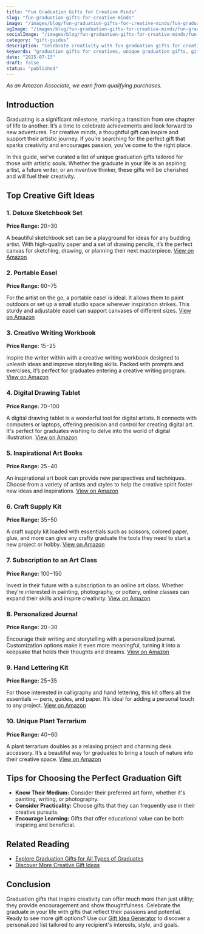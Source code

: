 ```yaml
---
title: "Fun Graduation Gifts for Creative Minds"
slug: "fun-graduation-gifts-for-creative-minds"
image: "/images/blog/fun-graduation-gifts-for-creative-minds/fun-graduation-gifts-for-creative-minds-banner.webp"
ogImage: "/images/blog/fun-graduation-gifts-for-creative-minds/fun-graduation-gifts-for-creative-minds-og.webp"
socialImage: "/images/blog/fun-graduation-gifts-for-creative-minds/fun-graduation-gifts-for-creative-minds-social.webp"
category: "gift-guides"
description: "Celebrate creativity with fun graduation gifts for creative minds. Explore our list of unique and inspiring gifts they'll cherish!"
keywords: "graduation gifts for creatives, unique graduation gifts, gifts for graduates, creative gift ideas, fun graduation presents"
date: "2025-07-15"
draft: false
status: "published"
---
```


*As an Amazon Associate, we earn from qualifying purchases.*

## Introduction
Graduating is a significant milestone, marking a transition from one chapter of life to another. It’s a time to celebrate achievements and look forward to new adventures. For creative minds, a thoughtful gift can inspire and support their artistic journey. If you’re searching for the perfect gift that sparks creativity and encourages passion, you’ve come to the right place.

In this guide, we’ve curated a list of unique graduation gifts tailored for those with artistic souls. Whether the graduate in your life is an aspiring artist, a future writer, or an inventive thinker, these gifts will be cherished and will fuel their creativity.

## Top Creative Gift Ideas

### 1. Deluxe Sketchbook Set
**Price Range:** $20-$30

A beautiful sketchbook set can be a playground for ideas for any budding artist. With high-quality paper and a set of drawing pencils, it’s the perfect canvas for sketching, drawing, or planning their next masterpiece.
[View on Amazon](https://www.amazon.com/s?k=deluxe+sketchbook+set&tag=bright-gift-20)

### 2. Portable Easel
**Price Range:** $60-$75

For the artist on the go, a portable easel is ideal. It allows them to paint outdoors or set up a small studio space wherever inspiration strikes. This sturdy and adjustable easel can support canvases of different sizes.
[View on Amazon](https://www.amazon.com/s?k=portable+easel&tag=bright-gift-20)

### 3. Creative Writing Workbook
**Price Range:** $15-$25

Inspire the writer within with a creative writing workbook designed to unleash ideas and improve storytelling skills. Packed with prompts and exercises, it’s perfect for graduates entering a creative writing program.
[View on Amazon](https://www.amazon.com/s?k=creative+writing+workbook&tag=bright-gift-20)

### 4. Digital Drawing Tablet
**Price Range:** $70-$100

A digital drawing tablet is a wonderful tool for digital artists. It connects with computers or laptops, offering precision and control for creating digital art. It's perfect for graduates wishing to delve into the world of digital illustration.
[View on Amazon](https://www.amazon.com/s?k=digital+drawing+tablet&tag=bright-gift-20)

### 5. Inspirational Art Books
**Price Range:** $25-$40

An inspirational art book can provide new perspectives and techniques. Choose from a variety of artists and styles to help the creative spirit foster new ideas and inspirations.
[View on Amazon](https://www.amazon.com/s?k=inspirational+art+books&tag=bright-gift-20)

### 6. Craft Supply Kit
**Price Range:** $35-$50

A craft supply kit loaded with essentials such as scissors, colored paper, glue, and more can give any crafty graduate the tools they need to start a new project or hobby.
[View on Amazon](https://www.amazon.com/s?k=craft+supply+kit&tag=bright-gift-20)

### 7. Subscription to an Art Class
**Price Range:** $100-$150

Invest in their future with a subscription to an online art class. Whether they’re interested in painting, photography, or pottery, online classes can expand their skills and inspire creativity.
[View on Amazon](https://www.amazon.com/s?k=art+class+subscription&tag=bright-gift-20)

### 8. Personalized Journal
**Price Range:** $20-$30

Encourage their writing and storytelling with a personalized journal. Customization options make it even more meaningful, turning it into a keepsake that holds their thoughts and dreams.
[View on Amazon](https://www.amazon.com/s?k=personalized+journal&tag=bright-gift-20)

### 9. Hand Lettering Kit
**Price Range:** $25-$35

For those interested in calligraphy and hand lettering, this kit offers all the essentials — pens, guides, and paper. It’s ideal for adding a personal touch to any project.
[View on Amazon](https://www.amazon.com/s?k=hand+lettering+kit&tag=bright-gift-20)

### 10. Unique Plant Terrarium
**Price Range:** $40-$60

A plant terrarium doubles as a relaxing project and charming desk accessory. It’s a beautiful way for graduates to bring a touch of nature into their creative space.
[View on Amazon](https://www.amazon.com/s?k=plant+terrarium&tag=bright-gift-20)

## Tips for Choosing the Perfect Graduation Gift
- **Know Their Medium:** Consider their preferred art form, whether it's painting, writing, or photography.
- **Consider Practicality:** Choose gifts that they can frequently use in their creative pursuits.
- **Encourage Learning:** Gifts that offer educational value can be both inspiring and beneficial.

## Related Reading
- [Explore Graduation Gifts for All Types of Graduates](/Graduation-Gifts)
- [Discover More Creative Gift Ideas](/Creative-Gifts)

## Conclusion
Graduation gifts that inspire creativity can offer much more than just utility; they provide encouragement and show thoughtfulness. Celebrate the graduate in your life with gifts that reflect their passions and potential. Ready to see more gift options? Use our [Gift Idea Generator](https://bright-gift.com) to discover a personalized list tailored to any recipient's interests, style, and goals.